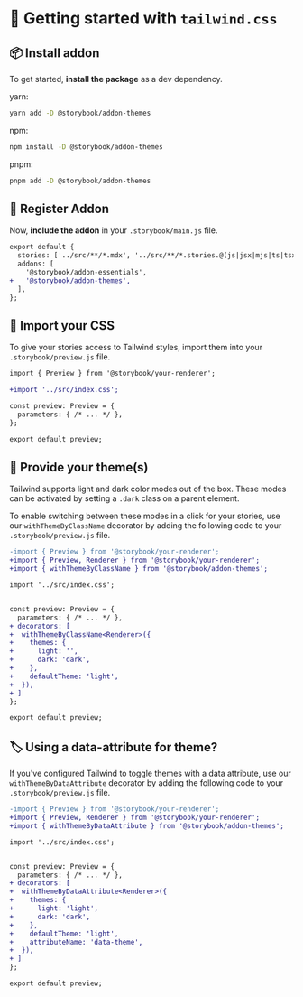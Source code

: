 # 🏁 Getting started with `tailwind.css`

## 📦 Install addon

To get started, **install the package** as a dev dependency.

yarn:

```zsh
yarn add -D @storybook/addon-themes
```

npm:

```zsh
npm install -D @storybook/addon-themes
```

pnpm:

```zsh
pnpm add -D @storybook/addon-themes
```

## 🧩 Register Addon

Now, **include the addon** in your `.storybook/main.js` file.

```diff
export default {
  stories: ['../src/**/*.mdx', '../src/**/*.stories.@(js|jsx|mjs|ts|tsx)'],
  addons: [
    '@storybook/addon-essentials',
+   '@storybook/addon-themes',
  ],
};
```

## 🥾 Import your CSS

To give your stories access to Tailwind styles, import them into your `.storybook/preview.js` file.

```diff
import { Preview } from '@storybook/your-renderer';

+import '../src/index.css';

const preview: Preview = {
  parameters: { /* ... */ },
};

export default preview;
```

## 🎨 Provide your theme(s)

Tailwind supports light and dark color modes out of the box. These modes can be activated by setting a `.dark` class on a parent element.

To enable switching between these modes in a click for your stories, use our `withThemeByClassName` decorator by adding the following code to your `.storybook/preview.js` file.

```diff
-import { Preview } from '@storybook/your-renderer';
+import { Preview, Renderer } from '@storybook/your-renderer';
+import { withThemeByClassName } from '@storybook/addon-themes';

import '../src/index.css';


const preview: Preview = {
  parameters: { /* ... */ },
+ decorators: [
+  withThemeByClassName<Renderer>({
+    themes: {
+      light: '',
+      dark: 'dark',
+    },
+    defaultTheme: 'light',
+  }),
+ ]
};

export default preview;
```

## 🏷️ Using a data-attribute for theme?

If you've configured Tailwind to toggle themes with a data attribute, use our `withThemeByDataAttribute` decorator by adding the following code to your `.storybook/preview.js` file.

```diff
-import { Preview } from '@storybook/your-renderer';
+import { Preview, Renderer } from '@storybook/your-renderer';
+import { withThemeByDataAttribute } from '@storybook/addon-themes';

import '../src/index.css';


const preview: Preview = {
  parameters: { /* ... */ },
+ decorators: [
+  withThemeByDataAttribute<Renderer>({
+    themes: {
+      light: 'light',
+      dark: 'dark',
+    },
+    defaultTheme: 'light',
+    attributeName: 'data-theme',
+  }),
+ ]
};

export default preview;
```
